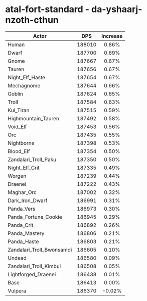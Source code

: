 # atal-fort-standard - da-yshaarj-nzoth-cthun
| Actor | DPS | Increase |
|---|:---:|:---:|
|Human|188010|0.86%|
|Dwarf|187700|0.69%|
|Gnome|187667|0.67%|
|Tauren|187656|0.67%|
|Night_Elf_Haste|187654|0.67%|
|Mechagnome|187644|0.66%|
|Goblin|187624|0.65%|
|Troll|187584|0.63%|
|Kul_Tiran|187515|0.59%|
|Highmountain_Tauren|187492|0.58%|
|Void_Elf|187453|0.56%|
|Orc|187435|0.55%|
|Nightborne|187398|0.53%|
|Blood_Elf|187354|0.50%|
|Zandalari_Troll_Paku|187350|0.50%|
|Night_Elf_Crit|187335|0.49%|
|Worgen|187239|0.44%|
|Draenei|187222|0.43%|
|Maghar_Orc|187002|0.32%|
|Dark_Iron_Dwarf|186991|0.31%|
|Panda_Vers|186973|0.30%|
|Panda_Fortune_Cookie|186945|0.29%|
|Panda_Crit|186892|0.26%|
|Panda_Mastery|186806|0.21%|
|Panda_Haste|186803|0.21%|
|Zandalari_Troll_Bwonsamdi|186605|0.10%|
|Undead|186580|0.09%|
|Zandalari_Troll_Kimbul|186508|0.05%|
|Lightforged_Draenei|186438|0.01%|
|Base|186413|0.00%|
|Vulpera|186370|-0.02%|
